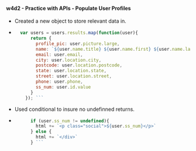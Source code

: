 #### w4d2 - Practice with APIs - Populate User Profiles


* Created a new object to store relevant data in.
* ```javascript 
    var users = users.results.map(function(user){
        return {
          profile_pic: user.picture.large,
          name: `${user.name.title} ${user.name.first} ${user.name.last}`,
          email: user.email,
          city: user.location.city,
          postcode: user.location.postcode,
          state: user.location.state,
          street: user.location.street,
          phone: user.phone,
          ss_num: user.id.value
        }
      }); ```

* Used conditional to insure no undefinned returns.
* ```javascript
        if (user.ss_num != undefined){
          html += `<p class="social">${user.ss_num}</p>`
        } else {
          html += `</div>`
        } ```